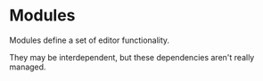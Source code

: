 # Modules

Modules define a set of editor functionality. 

They may be interdependent, but these dependencies aren't really managed.